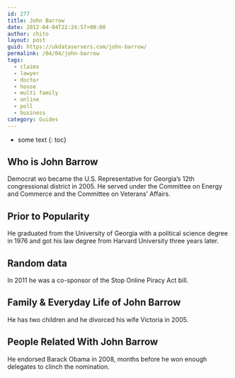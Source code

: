 ```yaml
---
id: 277
title: John Barrow
date: 2012-04-04T22:24:57+00:00
author: chito
layout: post
guid: https://ukdataservers.com/john-barrow/
permalink: /04/04/john-barrow
tags:
  - claims
  - lawyer
  - doctor
  - house
  - multi family
  - online
  - poll
  - business
category: Guides
---
```


* some text
{: toc}


## Who is  John Barrow
                  
                  
                  
Democrat wo became the U.S. Representative for Georgia&#8217;s 12th congressional district in 2005. He served under the Committee on Energy and Commerce and the Committee on Veterans&#8217; Affairs.
                  
                
                
                
## Prior to Popularity 
                  
                  
                  
He graduated from the University of Georgia with a political science degree in 1976 and got his law degree from Harvard University three years later.
                  
                
                
                
## Random data 
                  
                  
                  
In 2011 he was a co-sponsor of the Stop Online Piracy Act bill.
                  
                
                
                
## Family & Everyday Life of John Barrow
                  
                  
                  
He has two children and he divorced his wife Victoria in 2005.
                  
                
                
                
## People Related With  John Barrow
                  
                  
                  
He endorsed Barack Obama in 2008, months before he won enough delegates to clinch the nomination.
                  
                
              
            
          
          
          
    
    
  
